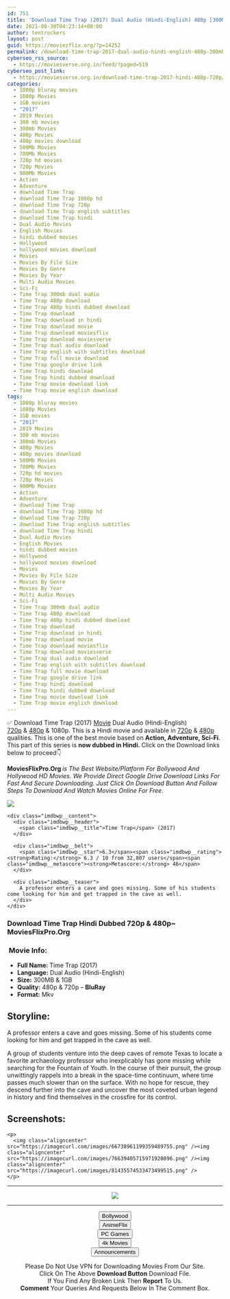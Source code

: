 ```yaml
---
id: 751
title: 'Download Time Trap (2017) Dual Audio (Hindi-English) 480p [300MB] || 720p [1GB]'
date: 2021-08-30T04:23:14+00:00
author: tentrockers
layout: post
guid: https://moviezflix.org/?p=14252
permalink: /download-time-trap-2017-dual-audio-hindi-english-480p-300mb-720p-1gb/
cyberseo_rss_source:
  - https://moviesverse.org.in/feed/?paged=519
cyberseo_post_link:
  - https://moviesverse.org.in/download-time-trap-2017-hindi-480p-720p/
categories:
  - 1080p bluray movies
  - 1080p Movies
  - 1GB movies
  - "2017"
  - 2019 Movies
  - 300 mb movies
  - 300mb Movies
  - 480p Movies
  - 480p movies download
  - 500Mb Movies
  - 700Mb Movies
  - 720p hd movies
  - 720p Movies
  - 900Mb Movies
  - Action
  - Adventure
  - download Time Trap
  - download Time Trap 1080p hd
  - download Time Trap 720p
  - download Time Trap english subtitles
  - download Time Trap hindi
  - Dual Audio Movies
  - English Movies
  - hindi dubbed movies
  - Hollywood
  - hollywood movies download
  - Movies
  - Movies By File Size
  - Movies By Genre
  - Movies By Year
  - Multi Audio Movies
  - Sci-Fi
  - Time Trap 300mb dual audio
  - Time Trap 480p download
  - Time Trap 480p hindi dubbed download
  - Time Trap download
  - Time Trap download in hindi
  - Time Trap download movie
  - Time Trap download moviesflix
  - Time Trap download moviesverse
  - Time Trap dual audio download
  - Time Trap english with subtitles download
  - Time Trap full movie download
  - Time Trap google drive link
  - Time Trap hindi download
  - Time Trap hindi dubbed download
  - Time Trap movie download link
  - Time Trap movie english download
tags:
  - 1080p bluray movies
  - 1080p Movies
  - 1GB movies
  - "2017"
  - 2019 Movies
  - 300 mb movies
  - 300mb Movies
  - 480p Movies
  - 480p movies download
  - 500Mb Movies
  - 700Mb Movies
  - 720p hd movies
  - 720p Movies
  - 900Mb Movies
  - Action
  - Adventure
  - download Time Trap
  - download Time Trap 1080p hd
  - download Time Trap 720p
  - download Time Trap english subtitles
  - download Time Trap hindi
  - Dual Audio Movies
  - English Movies
  - hindi dubbed movies
  - Hollywood
  - hollywood movies download
  - Movies
  - Movies By File Size
  - Movies By Genre
  - Movies By Year
  - Multi Audio Movies
  - Sci-Fi
  - Time Trap 300mb dual audio
  - Time Trap 480p download
  - Time Trap 480p hindi dubbed download
  - Time Trap download
  - Time Trap download in hindi
  - Time Trap download movie
  - Time Trap download moviesflix
  - Time Trap download moviesverse
  - Time Trap dual audio download
  - Time Trap english with subtitles download
  - Time Trap full movie download
  - Time Trap google drive link
  - Time Trap hindi download
  - Time Trap hindi dubbed download
  - Time Trap movie download link
  - Time Trap movie english download
---
```

<div class="thecontent clearfix">
  <p>
    ✅ Download Time Trap (2017) <a href="https://moviesverse.org.in/category/movies/" data-wpel-link="internal">Movie</a> Dual Audio (Hindi-English) <a href="https://moviesverse.org.in/720p-movies/" data-wpel-link="internal">720p</a>&nbsp;&&nbsp;<a href="https://moviesverse.org.in/480p-movies/" data-wpel-link="internal">480p</a> & 1080p. This is a Hindi movie and available in <a href="https://moviesverse.org.in/720p-movies/" data-wpel-link="internal">720p</a>&nbsp;&&nbsp;<a href="https://moviesverse.org.in/480p-movies/" data-wpel-link="internal">480p</a> qualities. This is one of the best movie based on <strong>Action, Adventure, Sci-Fi</strong>. This part of this series is <strong>now dubbed in <span>Hindi.&nbsp;</span></strong><span>Click on the Download links below to proceed👇</span>
  </p>
  
  <p>
    <strong><span>MoviesFlixPro.Org&nbsp;</span></strong><em>is The Best Website/Platform For Bollywood And Hollywood HD Movies. We Provide Direct Google Drive Download Links For Fast And Secure Downloading. Just Click On Download Button And Follow Steps To&nbsp;Download And Watch Movies Online For Free.</em>
  </p>
  
  <div class="imdbwp imdbwp--movie dark">
    <div class="imdbwp__thumb">
      <a class="imdbwp__link" target="_blank" title="Time Trap" href="https://www.imdb.com/title/tt4815122/" rel="nofollow external noopener noreferrer" data-wpel-link="external"><img class="imdbwp__img" src="https://m.media-amazon.com/images/M/MV5BMGE0ZGYwZjItMmQ2MC00MjMzLTk1NWEtM2ZlNDE5ZWVmOTAyL2ltYWdlXkEyXkFqcGdeQXVyMjA1NjczMDE@._V1_SX300.jpg" /></a>
    </div>
    
    <div class="imdbwp__content">
      <div class="imdbwp__header">
        <span class="imdbwp__title">Time Trap</span> (2017)
      </div>
      
      <div class="imdbwp__belt">
        <span class="imdbwp__star">6.3</span><span class="imdbwp__rating"><strong>Rating:</strong> 6.3 / 10 from 32,807 users</span><span class="imdbwp__metascore"><strong>Metascore:</strong> 46</span>
      </div>
      
      <div class="imdbwp__teaser">
        A professor enters a cave and goes missing. Some of his students come looking for him and get trapped in the cave as well.
      </div>
    </div>
  </div>
  
  <h3>
    <span>Download Time Trap Hindi Dubbed 720p & 480p~ MoviesFlixPro.Org</span>
  </h3>
  
  <h3>
    <span>&nbsp;Movie Info:&nbsp;</span>
  </h3>
  
  <ul>
    <li>
      <strong>Full Name: </strong>Time Trap (2017)
    </li>
    <li>
      <strong>Language:</strong> Dual Audio (Hindi-English)
    </li>
    <li>
      <strong>Size:</strong> 300MB & 1GB
    </li>
    <li>
      <strong>Quality:</strong> 480p & 720p – <span><strong>BluRay</strong></span>
    </li>
    <li>
      <strong>Format:</strong>&nbsp;Mkv
    </li>
  </ul>
  
  <h2>
    <span>Storyline:</span>
  </h2>
  
  <p>
    A professor enters a cave and goes missing. Some of his students come looking for him and get trapped in the cave as well.
  </p>
  
  <div>
    A group of students venture into the deep caves of remote Texas to locate a favorite archaeology professor who inexplicably has gone missing while searching for the Fountain of Youth. In the course of their pursuit, the group unwittingly rappels into a break in the space-time continuum, where time passes much slower than on the surface. With no hope for rescue, they descend further into the cave and uncover the most coveted urban legend in history and find themselves in the crossfire for its control.
  </div>
  
  <div class="summary_text">
    <h2>
      <span>Screenshots:</span>
    </h2>
    
    <p>
      <img class="aligncenter" src="https://imagecurl.com/images/66738961199359489755.png" /><img class="aligncenter" src="https://imagecurl.com/images/76639405715971920896.png" /><img class="aligncenter" src="https://imagecurl.com/images/81435574533473499515.png" />
    </p>
  </div>
</div>

<center>
  </p> 
  
  <hr />
  
  <p>
    <a href="http://gdrivepro.xyz/join.php" data-wpel-link="external" target="_blank" rel="nofollow external noopener noreferrer"><img src="https://i.imgur.com/FhMdWdW.png" /></a>
  </p>
  
  <hr />
  
  <p>
    <a href="https://dogemovies.xyz" target="_blank" data-wpel-link="external" rel="nofollow external noopener noreferrer"><button class="button button5">Bollywood</button></a><br /> <a href="https://animeflix.in" target="_blank" data-wpel-link="external" rel="nofollow external noopener noreferrer"><button class="button button5">AnimeFlix</button></a><br /> <a href="https://gamesflix.net/" target="_blank" data-wpel-link="external" rel="nofollow external noopener noreferrer"><button class="button button5">PC Games</button></a><br /> <a href="https://uhdmovies.in" target="_blank" data-wpel-link="external" rel="nofollow external noopener noreferrer"><button class="button button5">4k Movies</button></a><br /> <a href="https://moviesverse.org.in/announcements/" target="_blank" data-wpel-link="internal" rel="noopener"><button class="button button5">Announcements</button></a>
  </p>
  
  <div class="alert alert-danger">
    Please Do Not Use VPN for Downloading Movies From Our Site.
  </div>
  
  <div class="alert alert-success">
    Click On The Above <strong>Download Button</strong> Download File.
  </div>
  
  <div class="alert alert-warning">
    If You Find Any Broken Link Then <strong>Report</strong> To Us.
  </div>
  
  <div class="alert alert-info">
    <strong>Comment</strong> Your Queries And Requests Below In The Comment Box.
  </div>
  
  <p>
    </center>
  </p>